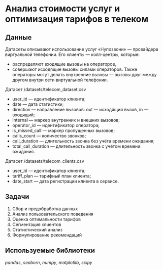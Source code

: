 #  Анализ стоимости услуг и оптимизация тарифов в телеком

## Данные

Датасеты описывают использование услуг «Нупозвони» — провайдера виртуальной телефонии. Его клиенты — колл-центры, которые:
- распределяют входящие вызовы на операторов,
- совершают исходящие вызовы силами операторов.
Также операторы могут делать внутренние вызовы — вызовы друг между другом внутри сети виртуальной телефонии.

Датасет /datasets/telecom_dataset.csv
- user_id — идентификатор клиента;
- date — дата статистики;
- direction — направление вызовов: out — исходящий вызов, in — входящий;
- internal — маркер внутренних и внешних вызовов;
- operator_id — идентификатор оператора;
- is_missed_call — маркер пропущенных вызовов;
- calls_count — количество звонков;
- call_duration — длительность звонка без учёта времени ожидания;
- total_call_duration — длительность звонка с учётом времени ожидания.

Датасет /datasets/telecom_clients.csv
- user_id — идентификатор клиента;
- tariff_plan — тарифный план клиента;
- date_start — дата регистрации клиента в сервисе.

## Задачи

1. Сбор и предобработка данных
2. Анализ пользовательского поведения
3. Оценка оптимальности тарифов
4. Сегментация клиентов
5. Статистический анализ
6. Формулирование рекомендаций

## Используемые библиотеки
*pandas*, *seaborn*, *numpy*, *matplotlib*, *scipy*
